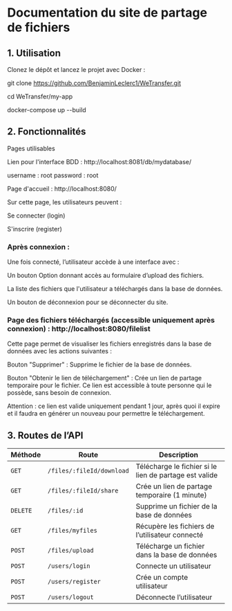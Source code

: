 # Documentation du site de partage de fichiers

## 1. Utilisation

Clonez le dépôt et lancez le projet avec Docker :

git clone https://github.com/BenjaminLeclerc1/WeTransfer.git

cd WeTransfer/my-app

docker-compose up --build
## 2. Fonctionnalités
Pages utilisables

Lien pour l'interface BDD : http://localhost:8081/db/mydatabase/

username : root
password : root

Page d'accueil : http://localhost:8080/

Sur cette page, les utilisateurs peuvent :

Se connecter (login)

S'inscrire (register)

### Après connexion :
Une fois connecté, l’utilisateur accède à une interface avec :

Un bouton Option donnant accès au formulaire d’upload des fichiers.

La liste des fichiers que l'utilisateur a téléchargés dans la base de données.

Un bouton de déconnexion pour se déconnecter du site.

### Page des fichiers téléchargés (accessible uniquement après connexion) : http://localhost:8080/filelist

Cette page permet de visualiser les fichiers enregistrés dans la base de données avec les actions suivantes :

Bouton "Supprimer" : Supprime le fichier de la base de données.

Bouton "Obtenir le lien de téléchargement" : Crée un lien de partage temporaire pour le fichier. Ce lien est accessible à toute personne qui le possède, sans besoin de connexion.

Attention : ce lien est valide uniquement pendant 1 jour, après quoi il expire et il faudra en générer un nouveau pour permettre le téléchargement.

## 3. Routes de l’API

| Méthode | Route                   | Description                                        |
|---------|--------------------------|----------------------------------------------------|
| `GET`   | `/files/:fileId/download`| Télécharge le fichier si le lien de partage est valide |
| `GET`   | `/files/:fileId/share`   | Crée un lien de partage temporaire (1 minute)      |
| `DELETE`| `/files/:id`             | Supprime un fichier de la base de données          |
| `GET`   | `/files/myfiles`         | Récupère les fichiers de l’utilisateur connecté    |
| `POST`  | `/files/upload`          | Télécharge un fichier dans la base de données      |
| `POST`  | `/users/login`           | Connecte un utilisateur                            |
| `POST`  | `/users/register`        | Crée un compte utilisateur                         |
| `POST`  | `/users/logout`          | Déconnecte l’utilisateur                           |
